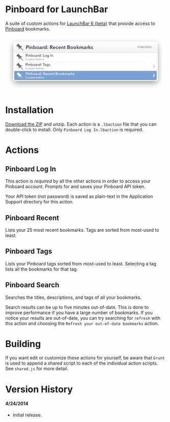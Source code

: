 # Pinboard for LaunchBar

A suite of custom actions for [LaunchBar 6 (beta)](http://blog.obdev.at/post/announcing-launchbar-6-beta/) that provide access to [Pinboard](https://pinboard.in/u:gillibrand) bookmarks. 

![Pinboard actions in LaunchBar](Pinboard-Actions.png)

# Installation

[Download the ZIP](https://github.com/gillibrand/launchbar-pinboard/archive/master.zip) and unzip. Each action is a `.lbaction` file that you can double-click to install. Only `Pinboard Log In.lbaction` is required.

# Actions

## Pinboard Log In

This action is *required* by all the other actions in order to access your Pinboard account. Prompts for and saves your Pinboard API token. 

Your API token (not password) is saved as plain-text in the Application Support directory for this action.

## Pinboard Recent

Lists your 25 most recent bookmarks. Tags are sorted from most-used to least.

## Pinboard Tags

Lists your Pinboard tags sorted from most-used to least. Selecting a tag lists all the bookmarks for that tag.

## Pinboard Search

Searches the titles, descriptions, and tags of all your bookmarks.

Search results can be up to five minutes out-of-date. This is done to improve performance if you have a large number of bookmarks. If you notice your results are out-of-date, you can try searching for `refresh` with this action and choosing the `Refresh your out-of-date bookmarks` action.

# Building

If you want edit or customize these actions for yourself, be aware that `Grunt` is used to append a shared script to each of the individual action scripts. See `shared.js` for more detail.

# Version History

#### 4/24/2014

- Initial release.